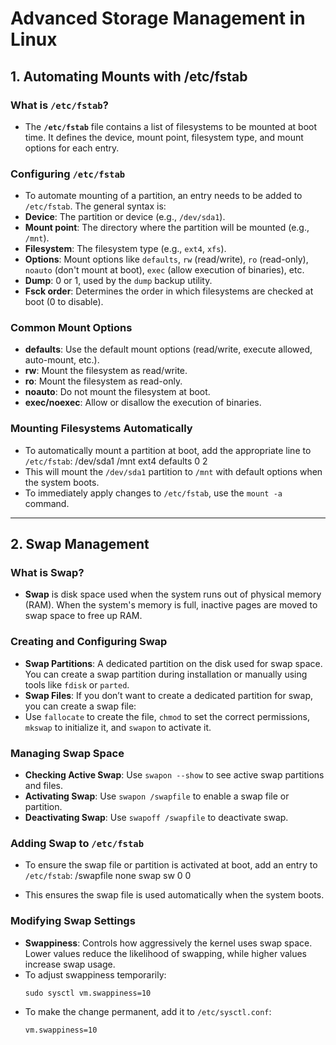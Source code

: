 # Advanced Storage Management in Linux

## 1. Automating Mounts with /etc/fstab

### What is `/etc/fstab`?
- The **`/etc/fstab`** file contains a list of filesystems to be mounted at boot time. It defines the device, mount point, filesystem type, and mount options for each entry.

### Configuring `/etc/fstab`
- To automate mounting of a partition, an entry needs to be added to `/etc/fstab`. The general syntax is:
<device> <mount point> <filesystem> <options> <dump> <fsck order>
- **Device**: The partition or device (e.g., `/dev/sda1`).
- **Mount point**: The directory where the partition will be mounted (e.g., `/mnt`).
- **Filesystem**: The filesystem type (e.g., `ext4`, `xfs`).
- **Options**: Mount options like `defaults`, `rw` (read/write), `ro` (read-only), `noauto` (don't mount at boot), `exec` (allow execution of binaries), etc.
- **Dump**: 0 or 1, used by the `dump` backup utility.
- **Fsck order**: Determines the order in which filesystems are checked at boot (0 to disable).

### Common Mount Options
- **defaults**: Use the default mount options (read/write, execute allowed, auto-mount, etc.).
- **rw**: Mount the filesystem as read/write.
- **ro**: Mount the filesystem as read-only.
- **noauto**: Do not mount the filesystem at boot.
- **exec/noexec**: Allow or disallow the execution of binaries.

### Mounting Filesystems Automatically
- To automatically mount a partition at boot, add the appropriate line to `/etc/fstab`:
/dev/sda1 /mnt ext4 defaults 0 2
- This will mount the `/dev/sda1` partition to `/mnt` with default options when the system boots.
- To immediately apply changes to `/etc/fstab`, use the `mount -a` command.

---

## 2. Swap Management

### What is Swap?
- **Swap** is disk space used when the system runs out of physical memory (RAM). When the system's memory is full, inactive pages are moved to swap space to free up RAM.

### Creating and Configuring Swap
- **Swap Partitions**: A dedicated partition on the disk used for swap space. You can create a swap partition during installation or manually using tools like `fdisk` or `parted`.
- **Swap Files**: If you don’t want to create a dedicated partition for swap, you can create a swap file:
- Use `fallocate` to create the file, `chmod` to set the correct permissions, `mkswap` to initialize it, and `swapon` to activate it.

### Managing Swap Space
- **Checking Active Swap**: Use `swapon --show` to see active swap partitions and files.
- **Activating Swap**: Use `swapon /swapfile` to enable a swap file or partition.
- **Deactivating Swap**: Use `swapoff /swapfile` to deactivate swap.

### Adding Swap to `/etc/fstab`
- To ensure the swap file or partition is activated at boot, add an entry to `/etc/fstab`:
/swapfile none swap sw 0 0

- This ensures the swap file is used automatically when the system boots.

### Modifying Swap Settings
- **Swappiness**: Controls how aggressively the kernel uses swap space. Lower values reduce the likelihood of swapping, while higher values increase swap usage.
- To adjust swappiness temporarily:
  ```
  sudo sysctl vm.swappiness=10
  ```
- To make the change permanent, add it to `/etc/sysctl.conf`:
  ```
  vm.swappiness=10
  ```
